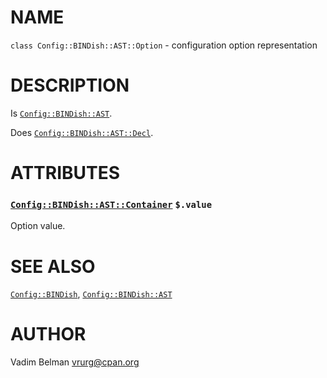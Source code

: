 NAME
====

`class Config::BINDish::AST::Option` - configuration option representation

DESCRIPTION
===========

Is [`Config::BINDish::AST`](https://github.com/vrurg/raku-Config-BINDish/blob/v0.0.1/docs/md/Config/BINDish/AST.md).

Does [`Config::BINDish::AST::Decl`](https://github.com/vrurg/raku-Config-BINDish/blob/v0.0.1/docs/md/Config/BINDish/AST/Decl.md).

ATTRIBUTES
==========

### [`Config::BINDish::AST::Container`](https://github.com/vrurg/raku-Config-BINDish/blob/v0.0.1/docs/md/Config/BINDish/AST/Container.md) `$.value`

Option value.

SEE ALSO
========

[`Config::BINDish`](https://github.com/vrurg/raku-Config-BINDish/blob/v0.0.1/docs/md/Config/BINDish.md), [`Config::BINDish::AST`](https://github.com/vrurg/raku-Config-BINDish/blob/v0.0.1/docs/md/Config/BINDish/AST.md)

AUTHOR
======

Vadim Belman <vrurg@cpan.org>


